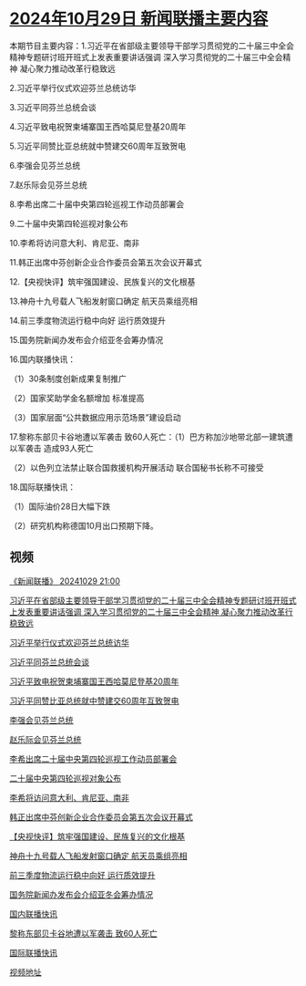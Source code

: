 # [2024年10月29日 新闻联播主要内容](https://tv.cctv.com/lm/xwlb/day/20241029.shtml)

本期节目主要内容：1.习近平在省部级主要领导干部学习贯彻党的二十届三中全会精神专题研讨班开班式上发表重要讲话强调 深入学习贯彻党的二十届三中全会精神 凝心聚力推动改革行稳致远

2.习近平举行仪式欢迎芬兰总统访华

3.习近平同芬兰总统会谈

4.习近平致电祝贺柬埔寨国王西哈莫尼登基20周年

5.习近平同赞比亚总统就中赞建交60周年互致贺电

6.李强会见芬兰总统

7.赵乐际会见芬兰总统

8.李希出席二十届中央第四轮巡视工作动员部署会

9.二十届中央第四轮巡视对象公布

10.李希将访问意大利、肯尼亚、南非

11.韩正出席中芬创新企业合作委员会第五次会议开幕式

12.【央视快评】筑牢强国建设、民族复兴的文化根基

13.神舟十九号载人飞船发射窗口确定 航天员乘组亮相

14.前三季度物流运行稳中向好 运行质效提升

15.国务院新闻办发布会介绍亚冬会筹办情况

16.国内联播快讯：

（1）30条制度创新成果复制推广

（2）国家奖助学金名额增加 标准提高

（3）国家层面“公共数据应用示范场景”建设启动

17.黎称东部贝卡谷地遭以军袭击 致60人死亡：（1）巴方称加沙地带北部一建筑遭以军袭击 造成93人死亡

（2）以色列立法禁止联合国救援机构开展活动 联合国秘书长称不可接受

18.国际联播快讯：

（1）国际油价28日大幅下跌

（2）研究机构称德国10月出口预期下降。

## 视频

[《新闻联播》 20241029 21:00](https://tv.cctv.com/2024/10/29/VIDEgEpXSxaJRNs30l3C3Z10241029.shtml)

[习近平在省部级主要领导干部学习贯彻党的二十届三中全会精神专题研讨班开班式上发表重要讲话强调 深入学习贯彻党的二十届三中全会精神 凝心聚力推动改革行稳致远](https://tv.cctv.com/2024/10/29/VIDEhES1u7qeb0w4LlhhXgfj241029.shtml)

[习近平举行仪式欢迎芬兰总统访华](https://tv.cctv.com/2024/10/29/VIDEXYYewCFsSVzNrS3ievSj241029.shtml)

[习近平同芬兰总统会谈](https://tv.cctv.com/2024/10/29/VIDEuNb7ueYtalWYAwSJegLR241029.shtml)

[习近平致电祝贺柬埔寨国王西哈莫尼登基20周年](https://tv.cctv.com/2024/10/29/VIDEevswegOPnxKTSD5fBGl4241029.shtml)

[习近平同赞比亚总统就中赞建交60周年互致贺电](https://tv.cctv.com/2024/10/29/VIDEKesedYK7H6LQKEXm1ffA241029.shtml)

[李强会见芬兰总统](https://tv.cctv.com/2024/10/29/VIDEbM4hKeXpvze7nU4A4btc241029.shtml)

[赵乐际会见芬兰总统](https://tv.cctv.com/2024/10/29/VIDEso0OiOZh7Or10pdhHTGb241029.shtml)

[李希出席二十届中央第四轮巡视工作动员部署会](https://tv.cctv.com/2024/10/29/VIDEU2q4fqiBvtvZmEaO54Ub241029.shtml)

[二十届中央第四轮巡视对象公布](https://tv.cctv.com/2024/10/29/VIDEJuaMP7NuuJ6gcPMKe98f241029.shtml)

[李希将访问意大利、肯尼亚、南非](https://tv.cctv.com/2024/10/29/VIDE8cJUe51oJtK3izvUiVU7241029.shtml)

[韩正出席中芬创新企业合作委员会第五次会议开幕式](https://tv.cctv.com/2024/10/29/VIDEjnVgWztUwRtBjhWnGwg8241029.shtml)

[【央视快评】筑牢强国建设、民族复兴的文化根基](https://tv.cctv.com/2024/10/29/VIDEKUMzz3B38CVIY1x5kOfk241029.shtml)

[神舟十九号载人飞船发射窗口确定 航天员乘组亮相](https://tv.cctv.com/2024/10/29/VIDEsdV3cW46fVtmOsf9amkT241029.shtml)

[前三季度物流运行稳中向好 运行质效提升](https://tv.cctv.com/2024/10/29/VIDEFlrBcYRa2Kx4jxrLrt6v241029.shtml)

[国务院新闻办发布会介绍亚冬会筹办情况](https://tv.cctv.com/2024/10/29/VIDE4yZf2bjxXti0dKrI8jgq241029.shtml)

[国内联播快讯](https://tv.cctv.com/2024/10/29/VIDE5HNFtdeMARyMBNMAJ9O1241029.shtml)

[黎称东部贝卡谷地遭以军袭击 致60人死亡](https://tv.cctv.com/2024/10/29/VIDEbycYNUwDSD70WccCyzJa241029.shtml)

[国际联播快讯](https://tv.cctv.com/2024/10/29/VIDEy0JZfUZVYSqtd64PuCGh241029.shtml)

[视频地址](https://tv.cctv.com/lm/xwlb/day/20241029.shtml) 

